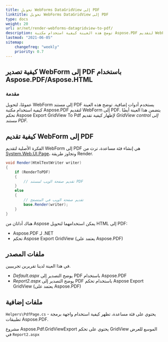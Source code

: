 ```yaml
---
title: تحويل WebForms DataGridView إلى PDF
linktitle: تحويل WebForms DataGridView إلى PDF
type: docs
weight: 20
url: ar/net/render-webforms-datagridview-to-pdf/
description: توضح هذه العينة كيفية استخدام مكتبة Aspose.PDF لتقديم WebForm إلى PDF.
lastmod: "2021-06-05"
sitemap:
    changefreq: "weekly"
    priority: 0.7
---
```


## كيفية تصدير WebForm إلى PDF باستخدام Aspose.PDF/Aspose.HTML

### مقدمة

عمومًا، لتحويل WebForm إلى مستند PDF يستخدم أدوات إضافية. توضح هذه العينة كيفية استخدام مكتبة Aspose.PDF لتقديم WebForm إلى PDF. يتضمن هذا العينة أيضًا تحكم Aspose Export GridView To Pdf لإظهار كيفية تقديم _GridView control إلى مستند PDF._

## كيفية تقديم WebForm إلى PDF

الفكرة الأصلية لتقديم WebForm إلى PDF هي إنشاء فئة مساعدة، ترث من [System.Web.UI.Page](https://msdn.microsoft.com/en-US/library/System.Web.UI.Page.aspx)، وتجاوز طريقة Render.</em></p>

```csharp
void Render(HtmlTextWriter writer)
{
    if (RenderToPDF)
    {
        // تقديم صفحة الويب لمستند PDF
    }
    else
    {
        // تقديم صفحة الويب في المتصفح
        base.Render(writer);
    }
}
```
هناك أداتان من Aspose يمكن استخدامهما لتحويل HTML إلى PDF:

- Aspose.PDF لـ .NET
- تحكم Aspose Export GridView (يعتمد على Aspose.PDF)

## ملفات المصدر

في هذا العينة لدينا تقريرين تجريبيين.

- _Default.aspx_ يوضح التصدير إلى PDF باستخدام Aspose.PDF
- _Report2.aspx_ يوضح التصدير إلى PDF باستخدام تحكم Aspose Export GridView (يعتمد على Aspose.PDF)

## ملفات إضافية

`Helpers\PdfPage.cs` - يحتوي على فئة مساعدة، تظهر كيفية استخدام واجهة برمجة تطبيقات Aspose.PDF.

مشروع Aspose.Pdf.GridViewExport يحتوي على تحكم GridView الموسع للعرض في `Report2.aspx`

